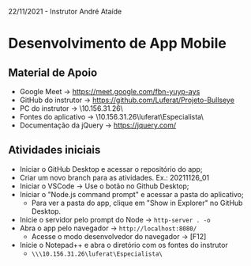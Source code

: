 22/11/2021 - Instrutor André Ataíde

# Desenvolvimento de App Mobile

## Material de Apoio

- Google Meet → https://meet.google.com/fbn-yuyp-ays
- GitHub do instrutor → https://github.com/Luferat/Projeto-Bullseye
- PC do instrutor → \\10.156.31.26\
- Fontes do aplicativo → \\10.156.31.26\luferat\Especialista\
- Documentação da jQuery → https://jquery.com/

## Atividades iniciais

- Iniciar o GitHub Desktop e acessar o repositório do app;
- Criar um novo branch para as atividades. Ex.: 20211126_01
- Iniciar o VSCode → Use o botão no Github Desktop;
- Iniciar o "Node.js command prompt" e acessar a pasta do aplicativo;
  - Para ver a pasta do app, clique em "Show in Explorer" no GitHub Desktop.
- Inicie o servidor pelo prompt do Node → `http-server . -o`
- Abra o app pelo navegador → `http://localhost:8080/`
  - Acesse o modo desenvolvedor do navegador → [F12]
- Inicie o Notepad++ e abra o diretório com os fontes do instrutor
  - `\\\10.156.31.26\luferat\Especialista\`
